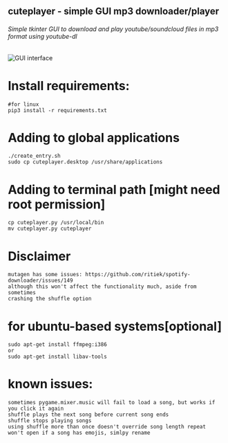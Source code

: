 ## cuteplayer - simple GUI mp3 downloader/player
###### Simple tkinter GUI to download and play youtube/soundcloud files in mp3 format using youtube-dl

![GUI interface](https://github.com/lustered/youtube-mp3-GUI/blob/master/pics/gui.jpeg)

# Install requirements:
    #for linux 
    pip3 install -r requirements.txt

# Adding to global applications
    ./create_entry.sh
    sudo cp cuteplayer.desktop /usr/share/applications

# Adding to terminal path [might need root permission]
    cp cuteplayer.py /usr/local/bin
    mv cuteplayer.py cuteplayer

# Disclaimer
    mutagen has some issues: https://github.com/ritiek/spotify-downloader/issues/149
    although this won't affect the functionality much, aside from sometimes 
    crashing the shuffle option 

# for ubuntu-based systems[optional]
    sudo apt-get install ffmpeg:i386
    or
    sudo apt-get install libav-tools

# known issues:
    sometimes pygame.mixer.music will fail to load a song, but works if you click it again
    shuffle plays the next song before current song ends 
    shuffle stops playing songs
    using shuffle more than once doesn't override song length repeat 
    won't open if a song has emojis, simlpy rename

